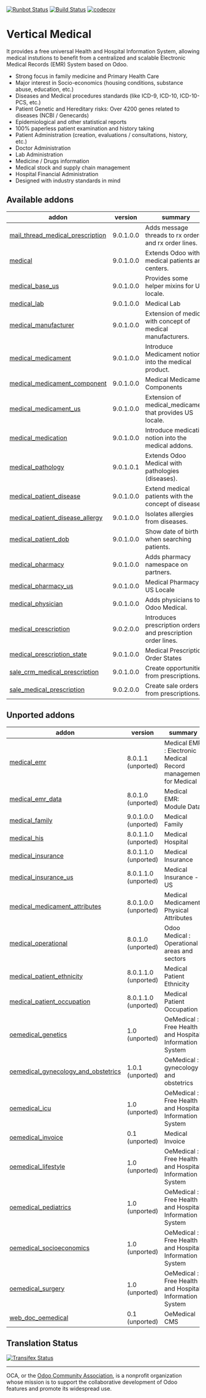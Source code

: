 [![Runbot Status](https://runbot.odoo-community.org/runbot/badge/flat/159/9.0.svg)](https://runbot.odoo-community.org/runbot/repo/github-com-oca-vertical-medical-159)
[![Build Status](https://travis-ci.org/OCA/vertical-medical.svg?branch=9.0)](https://travis-ci.org/OCA/vertical-medical)
[![codecov](https://codecov.io/gh/OCA/vertical-medical/branch/9.0/graph/badge.svg)](https://codecov.io/gh/OCA/vertical-medical)

# Vertical Medical

It provides a free universal Health and Hospital Information System, allowing
medical instutions to benefit from a centralized and scalable Electronic Medical
Records (EMR) System based on Odoo.

- Strong focus in family medicine and Primary Health Care
- Major interest in Socio-economics (housing conditions, substance abuse,
  education, etc.)
- Diseases and Medical procedures standards (like ICD-9, ICD-10, ICD-10-PCS,
  etc.)
- Patient Genetic and Hereditary risks: Over 4200 genes related to
  diseases (NCBI / Genecards)
- Epidemiological and other statistical reports
- 100% paperless patient examination and history taking
- Patient Administration
  (creation, evaluations / consultations, history, etc.)
- Doctor Administration
- Lab Administration
- Medicine / Drugs information
- Medical stock and supply chain management
- Hospital Financial Administration
- Designed with industry standards in mind

[//]: # (addons)
Available addons
----------------
addon | version | summary
--- | --- | ---
[mail_thread_medical_prescription](mail_thread_medical_prescription/) | 9.0.1.0.0 | Adds message threads to rx orders and rx order lines.
[medical](medical/) | 9.0.1.0.0 | Extends Odoo with medical patients and centers.
[medical_base_us](medical_base_us/) | 9.0.1.0.0 | Provides some helper mixins for US locale.
[medical_lab](medical_lab/) | 9.0.1.0.0 | Medical Lab
[medical_manufacturer](medical_manufacturer/) | 9.0.1.0.0 | Extension of medical with concept of medical manufacturers.
[medical_medicament](medical_medicament/) | 9.0.1.0.0 | Introduce Medicament notion into the medical product.
[medical_medicament_component](medical_medicament_component/) | 9.0.1.0.0 | Medical Medicament Components
[medical_medicament_us](medical_medicament_us/) | 9.0.1.0.0 | Extension of medical_medicament that provides US locale.
[medical_medication](medical_medication/) | 9.0.1.0.0 | Introduce medication notion into the medical addons.
[medical_pathology](medical_pathology/) | 9.0.1.0.1 | Extends Odoo Medical with pathologies (diseases).
[medical_patient_disease](medical_patient_disease/) | 9.0.1.0.0 | Extend medical patients with the concept of diseases.
[medical_patient_disease_allergy](medical_patient_disease_allergy/) | 9.0.1.0.0 | Isolates allergies from diseases.
[medical_patient_dob](medical_patient_dob/) | 9.0.1.0.0 | Show date of birth when searching patients.
[medical_pharmacy](medical_pharmacy/) | 9.0.1.0.0 | Adds pharmacy namespace on partners.
[medical_pharmacy_us](medical_pharmacy_us/) | 9.0.1.0.0 | Medical Pharmacy - US Locale
[medical_physician](medical_physician/) | 9.0.1.0.0 | Adds physicians to Odoo Medical.
[medical_prescription](medical_prescription/) | 9.0.2.0.0 | Introduces prescription orders and prescription order lines.
[medical_prescription_state](medical_prescription_state/) | 9.0.1.0.0 | Medical Prescription Order States
[sale_crm_medical_prescription](sale_crm_medical_prescription/) | 9.0.1.0.0 | Create opportunities from prescriptions.
[sale_medical_prescription](sale_medical_prescription/) | 9.0.2.0.0 | Create sale orders from prescriptions.

Unported addons
---------------
addon | version | summary
--- | --- | ---
[medical_emr](medical_emr/) | 8.0.1.1 (unported) | Medical EMR : Electronic Medical Record management for Medical
[medical_emr_data](medical_emr_data/) | 8.0.1.0 (unported) | Medical EMR: Module Data
[medical_family](medical_family/) | 9.0.1.0.0 (unported) | Medical Family
[medical_his](medical_his/) | 8.0.1.1.0 (unported) | Medical Hospital
[medical_insurance](medical_insurance/) | 8.0.1.1.0 (unported) | Medical Insurance
[medical_insurance_us](medical_insurance_us/) | 8.0.1.1.0 (unported) | Medical Insurance - US
[medical_medicament_attributes](medical_medicament_attributes/) | 8.0.1.0.0 (unported) | Medical Medicament Physical Attributes
[medical_operational](medical_operational/) | 8.0.1.0 (unported) | Odoo Medical : Operational areas and sectors
[medical_patient_ethnicity](medical_patient_ethnicity/) | 8.0.1.1.0 (unported) | Medical Patient Ethnicity
[medical_patient_occupation](medical_patient_occupation/) | 8.0.1.1.0 (unported) | Medical Patient Occupation
[oemedical_genetics](oemedical_genetics/) | 1.0 (unported) | OeMedical : Free Health and Hospital Information System
[oemedical_gynecology_and_obstetrics](oemedical_gynecology_and_obstetrics/) | 1.0.1 (unported) | OeMedical : gynecology and obstetrics
[oemedical_icu](oemedical_icu/) | 1.0 (unported) | OeMedical : Free Health and Hospital Information System
[oemedical_invoice](oemedical_invoice/) | 0.1 (unported) | Medical Invoice
[oemedical_lifestyle](oemedical_lifestyle/) | 1.0 (unported) | OeMedical : Free Health and Hospital Information System
[oemedical_pediatrics](oemedical_pediatrics/) | 1.0 (unported) | OeMedical : Free Health and Hospital Information System
[oemedical_socioeconomics](oemedical_socioeconomics/) | 1.0 (unported) | OeMedical : Free Health and Hospital Information System
[oemedical_surgery](oemedical_surgery/) | 1.0 (unported) | OeMedical : Free Health and Hospital Information System
[web_doc_oemedical](web_doc_oemedical/) | 0.1 (unported) | OeMedical CMS

[//]: # (end addons)

Translation Status
------------------
[![Transifex Status](https://www.transifex.com/projects/p/OCA-vertical-medical-9.0/chart/image_png)](https://www.transifex.com/projects/p/OCA-vertical-medical-9.0)

----

OCA, or the [Odoo Community Association](http://odoo-community.org/), is a nonprofit organization whose
mission is to support the collaborative development of Odoo features and
promote its widespread use.
